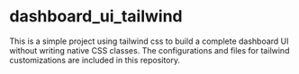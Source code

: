 # dashboard_ui_tailwind
This is a simple project using tailwind css to build a complete dashboard UI without writing native CSS classes. The configurations and files for tailwind customizations are included in this repository.
